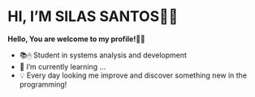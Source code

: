 <h1>HI, I’M SILAS SANTOS👨‍💻</h1>

**Hello, You are welcome to my profile!👋🤓**

- 📚🖱 Student in systems analysis and development
- 🌱 I’m currently learning ...
- 💡 Every day looking me improve and discover something new in the programming!

<!---
silassanttos/silassanttos is a ✨ special ✨ repository because its `README.md` (this file) appears on your GitHub profile.
You can click the Preview link to take a look at your changes.
--->
